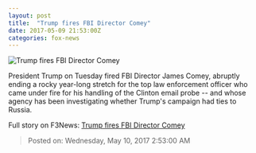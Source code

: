 ```yaml
---
layout: post
title:  "Trump fires FBI Director Comey"
date: 2017-05-09 21:53:00Z
categories: fox-news
---
```


![Trump fires FBI Director Comey](http://www.foxnews.com/content/dam/fox-news/logo/og-fn-foxnews.jpg)

President Trump on Tuesday fired FBI Director James Comey, abruptly ending a rocky year-long stretch for the top law enforcement officer who came under fire for his handling of the Clinton email probe -- and whose agency has been investigating whether Trump's campaign had ties to Russia.


Full story on F3News: [Trump fires FBI Director Comey](http://www.f3nws.com/n/DCvz2)

> Posted on: Wednesday, May 10, 2017 2:53:00 AM

